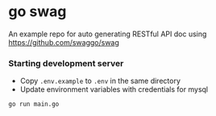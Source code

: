 # go swag

An example repo for auto generating RESTful API doc using https://github.com/swaggo/swag

### Starting development server

- Copy `.env.example` to `.env` in the same directory
- Update environment variables with credentials for mysql

```
go run main.go
```
